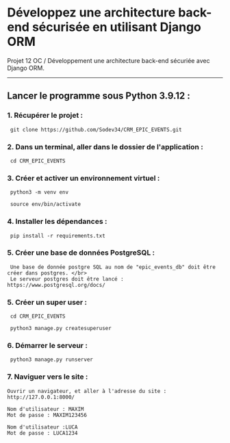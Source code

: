 # Développez une architecture back-end sécurisée en utilisant Django ORM
 Projet 12 OC / Développement une architecture back-end sécuriée avec Django ORM. </br> 
____
## Lancer le programme sous Python 3.9.12 :

### 1. Récupérer le projet :

     git clone https://github.com/Sodev34/CRM_EPIC_EVENTS.git

### 2. Dans un terminal, aller dans le dossier de l'application :

     cd CRM_EPIC_EVENTS
       
### 3. Créer et activer un environnement virtuel :

     python3 -m venv env

     source env/bin/activate

### 4. Installer les dépendances :

     pip install -r requirements.txt

### 5. Créer une base de données PostgreSQL :

     Une base de donnée postgre SQL au nom de "epic_events_db" doit être créer dans postgres. </br>
     Le serveur postgres doit être lancé : https://www.postgresql.org/docs/

### 5. Créer un super user :

     cd CRM_EPIC_EVENTS 

     python3 manage.py createsuperuser
     
### 6. Démarrer le serveur : 

     python3 manage.py runserver 

### 7. Naviguer vers le site :

    Ouvrir un navigateur, et aller à l'adresse du site : http://127.0.0.1:8000/

    Nom d'utilisateur : MAXIM
    Mot de passe : MAXIM123456

    Nom d'utilisateur :LUCA
    Mot de passe : LUCA1234
